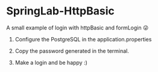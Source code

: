 # SpringLab-HttpBasic
A small example of login with httpBasic and formLogin :stuck_out_tongue_winking_eye: 

1. Configure the PostgreSQL in the application.properties

2. Copy the password generated in the terminal.

3. Make a login and be happy :)
